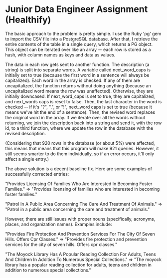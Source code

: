 <h1>Junior Data Engineer Assignment (Healthify)</h1>

The basic approach to the problem is pretty simple. I use the Ruby 'pg' gem to import the CSV file into a PostgreSQL database. After that, I retrieve the entire contents of the table in a single query, which returns a PG object. This object can be iterated over like an array -- each row is stored as a hash, with column names as keys and data as values.

The data in each row gets sent to another function. The description (a string) is split into separate words. A variable called next_word_caps is initially set to true (because the first word in a sentence will always be capitalized). Each word in the array is checked. If any of them are uncapitalized, the function returns without doing anything (because an uncapitalized word means the row was unaffected). Otherwise, they are initially downcased. If next_word_caps is set to true, they are capitalized, and next_words caps is reset to false. Then, the last character in the word is checked -- if it's "?", ".", or "!", next_word caps is set to true (because it means we've hit the end of a sentence). Then, the revised word replaces the original word in the array. If we iterate over all the words without returning, we join the description back into a string and send it, with the row id, to a third function, where we update the row in the database with the revised description.

(Considering that 920 rows in the database (or about 5%) were affected, this means that means that this program will make 921 queries. However, it still seems smarter to do them individually, so if an error occurs, it'll only affect a single entry.)

The above solution is a decent baseline fix. Here are some examples of successfully corrected entries:

"Provides Licensing Of Families Who Are Interested In Becoming Foster Families." =>
"Provides licensing of families who are interested in becoming foster families."

"Patrol In A Public Area Concerning The Care And Treatment Of Animals." =>
"Patrol in a public area concerning the care and treatment of animals."

However, there are still issues with proper nouns (specifically, acronyms, places, and organization names). Examples include:

"Provides Fire Protection And Prevention Services For The City Of Seven Hills. Offers Cpr Classes." =>
"Provides fire protection and prevention services for the city of seven hills. Offers cpr classes."

"The Moyock Library Has A Popular Reading Collection For Adults, Teens And Children In Addition To Numerous Special Collections." =>
"The moyock library has a popular reading collection for adults, teens and children in addition to numerous special collections."
